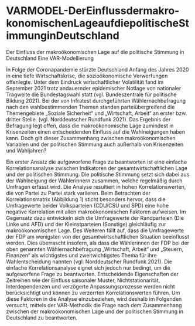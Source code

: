 # VARMODEL-DerEinflussdermakro-konomischenLageaufdiepolitischeStimmunginDeutschland
Der Einfluss der makroökonomischen Lage auf die politische Stimmung in Deutschland Eine VAR-Modellierung

In Folge der Coronapandemie stürzte Deutschland Anfang des Jahres 2020 in eine tiefe Wirtschaftskrise, die sozioökonomische Verwerfungen offenlegte. 
Unter dem Eindruck wirtschaftlicher Volatilität fand im September 2021 trotz andauernder epidemischer Notlage von nationaler Tragweite die Bundestagswahl statt (vgl. Bundeszentrale für politische Bildung 2021). 
Bei der von Infratest durchgeführten Wählernachbefragung nach den wahlbestimmenden Themen standen parteiübergreifend die Themengebiete „Soziale Sicherheit“ und „Wirtschaft, Arbeit“ an erster bzw. dritter Stelle. (vgl. Norddeutscher Rundfunk 2021). Das Ergebnis der Befragung legt offen, dass die makroökonomische Lage zumindest in Krisenzeiten einen entscheidenden Einfluss auf die Wahlneigungen haben kann. 
Doch gilt dieser Zusammenhang zwischen makroökonomischen Variablen und der politischen Stimmung auch außerhalb von Krisenzeiten und Wahljahren? 

Ein erster Ansatz die aufgeworfene Frage zu beantworten ist eine einfache Korrelationsanalyse zwischen Indikatoren der gesamtwirtschaftlichen Lage und der politischen Stimmung. 
Die politische Stimmung setzt sich dabei aus der Wahlneigung der Wählerinnern zusammen, welche regelmäßig durch Umfragen erfasst wird. Die Analyse resultiert in hohen Korrelationswerten, die von Partei zu Partei stark variieren. 
Beim Betrachten der Korrelationsmatrix (Abbildung 1) sticht besonders hervor, dass die Umfragewerte beider Volksparteien (CDU/CSU und SPD) eine hohe negative Korrelation mit allen makroökonomischen Faktoren aufweisen.
Im Gegensatz dazu entwickeln sich die Umfragewerte der Randparteien (Die Linke und AFD) und der Kleinstparteien (Sonstige) gleichläufig zur makroökonomischen Lage. 
Des Weiteren fällt auf, dass die Umfragewerte der FDP am wenigsten von der gesamtwirtschaftlichen Situation beeinflusst werden. Dies überrascht insofern, als dass die Wählerinnen der FDP bei der oben genannten Wählernachbefragung „Wirtschaft, Arbeit“ und „Steuern, Finanzen“ als wichtigstes und zweitwichtigstes Thema für ihre Wahlentscheidung nannten (vgl. Norddeutscher Rundfunk 2021).
Die einfache Korrelationsanalyse eignet sich jedoch nur bedingt, um die aufgeworfene Frage zu beantworten. Entscheidende Eigenschaften der Zeitreihen wie der Einfluss saisonaler Muster, Nichtstationarität, Interdependenzen und verzögerte Anpassungsprozesse werden nicht berücksichtigt und können zu verzerrten Korrelationswerten führen. 
Um diese Faktoren in die Analyse einzubeziehen, wird deshalb im Folgenden versucht, mittels der VAR-Methodik die Frage nach dem Zusammenhang zwischen der makroökonomischen Lage und der politischen Stimmung in Deutschland zu beantworten.

